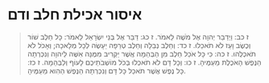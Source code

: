 # איסור אכילת חלב ודם

> ז כב: וַיְדַבֵּר יְהוָה אֶל מֹשֶׁה לֵּאמֹר.
> ז כג: דַּבֵּר אֶל בְּנֵי יִשְׂרָאֵל לֵאמֹר:  כָּל חֵלֶב שׁוֹר וְכֶשֶׂב וָעֵז לֹא תֹאכֵלוּ.
> ז כד: וְחֵלֶב נְבֵלָה וְחֵלֶב טְרֵפָה יֵעָשֶׂה לְכָל מְלָאכָה; וְאָכֹל לֹא תֹאכְלֻהוּ.
> ז כה: כִּי כָּל אֹכֵל חֵלֶב מִן הַבְּהֵמָה אֲשֶׁר יַקְרִיב מִמֶּנָּה אִשֶּׁה לַיהוָה וְנִכְרְתָה הַנֶּפֶשׁ הָאֹכֶלֶת מֵעַמֶּיהָ.
> ז כו: וְכָל דָּם לֹא תֹאכְלוּ בְּכֹל מוֹשְׁבֹתֵיכֶם לָעוֹף וְלַבְּהֵמָה.
> ז כז: כָּל נֶפֶשׁ אֲשֶׁר תֹּאכַל כָּל דָּם וְנִכְרְתָה הַנֶּפֶשׁ הַהִוא מֵעַמֶּיהָ. 
 

